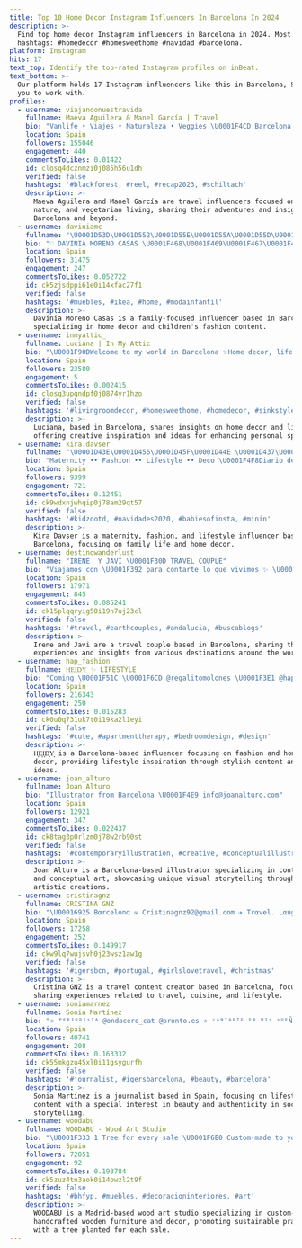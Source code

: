 ```yaml
---
title: Top 10 Home Decor Instagram Influencers In Barcelona In 2024
description: >-
  Find top home decor Instagram influencers in Barcelona in 2024. Most popular
  hashtags: #homedecor #homesweethome #navidad #barcelona.
platform: Instagram
hits: 17
text_top: Identify the top-rated Instagram profiles on inBeat.
text_bottom: >-
  Our platform holds 17 Instagram influencers like this in Barcelona, Spain for
  you to work with.
profiles:
  - username: viajandonuestravida
    fullname: Maeva Aguilera & Manel García | Travel
    bio: "Vanlife • Viajes • Naturaleza • Veggies \U0001F4CD Barcelona \U0001F51C \U0001F1F3\U0001F1FF \U0001F4DA Libros @furgorecetas & Camperízate"
    location: Spain
    followers: 155046
    engagement: 440
    commentsToLikes: 0.01422
    id: closq4dcznmzi0j085h56u1dh
    verified: false
    hashtags: '#blackforest, #reel, #recap2023, #schiltach'
    description: >-
      Maeva Aguilera and Manel García are travel influencers focused on vanlife,
      nature, and vegetarian living, sharing their adventures and insights from
      Barcelona and beyond.
  - username: daviniamc
    fullname: "\U0001D53D\U0001D552\U0001D55E\U0001D55A\U0001D55D\U0001D56A, \U0001D555\U0001D556\U0001D554\U0001D560 & \U0001D557\U0001D552\U0001D564\U0001D559\U0001D55A\U0001D560\U0001D55F"
    bio: "♡ DAVINIA MORENO CASAS \U0001F468‍\U0001F469‍\U0001F467‍\U0001F466 \U0001D544\U0001D552\U0001D55E\U0001D552 \U0001D555\U0001D556 \U0001D53B\U0001D552\U0001D55F\U0001D55A\U0001D556\U0001D55D\U0001D55D\U0001D552 \U0001D56A \U0001D539\U0001D55A\U0001D556\U0001D55D \U0001F48C daviniamorenocasas@gmail.com \U0001F4CD BARCELONA"
    location: Spain
    followers: 31475
    engagement: 247
    commentsToLikes: 0.052722
    id: ck5zjsdppi61e0i14xfac27f1
    verified: false
    hashtags: '#muebles, #ikea, #home, #modainfantil'
    description: >-
      Davinia Moreno Casas is a family-focused influencer based in Barcelona,
      specializing in home decor and children's fashion content.
  - username: inmyattic_
    fullname: Luciana | In My Attic
    bio: "\U0001F90DWelcome to my world in Barcelona ✨Home decor, lifestyle & things \U0001FAA9\U0001F441️\U0001F490\U0001FA84\U0001F36D⚡️ \U0001F48Csoyinmyattic@gmail.com"
    location: Spain
    followers: 23580
    engagement: 5
    commentsToLikes: 0.002415
    id: closq3upqndpf0j0874yr1hzo
    verified: false
    hashtags: '#livingroomdecor, #homesweethome, #homedecor, #sinkstyle'
    description: >-
      Luciana, based in Barcelona, shares insights on home decor and lifestyle,
      offering creative inspiration and ideas for enhancing personal spaces.
  - username: kira.davser
    fullname: "\U0001D43E\U0001D456\U0001D45F\U0001D44E \U0001D437\U0001D44E\U0001D463\U0001D460\U0001D452\U0001D45F -\U0001D440\U0001D44E\U0001D45A\U0001D44É \U0001D451\U0001D452 \U0001D450\U0001D462\U0001D44E\U0001D461\U0001D45F\U0001D45C"
    bio: "Maternity •• Fashion •• Lifestyle •• Deco \U0001F4F8Diario de una familia númerosa \U0001F4CDBarcelona . ✉️Colab. DM & Email Mis links⤵️"
    location: Spain
    followers: 9399
    engagement: 721
    commentsToLikes: 0.12451
    id: ck9wdxnjwhqip0j78am29qt57
    verified: false
    hashtags: '#kidzootd, #navidades2020, #babiesofinsta, #minin'
    description: >-
      Kira Davser is a maternity, fashion, and lifestyle influencer based in
      Barcelona, focusing on family life and home decor.
  - username: destinowanderlust
    fullname: "IRENE  Y JAVI \U0001F30D TRAVEL COUPLE"
    bio: "Viajamos con \U0001F392 para contarte lo que vivimos ✨ \U0001F4CDBarcelona ✉️destinowanderlust@gmail.com ULTIMO POST \U0001F447\U0001F3FB"
    location: Spain
    followers: 17971
    engagement: 845
    commentsToLikes: 0.085241
    id: ck15plqqryig50i19n7uj23cl
    verified: false
    hashtags: '#travel, #earthcouples, #andalucia, #buscablogs'
    description: >-
      Irene and Javi are a travel couple based in Barcelona, sharing their
      experiences and insights from various destinations around the world.
  - username: hap_fashion
    fullname: H͙E͙I͙D͙Y͙ ✨ LIFESTYLE
    bio: "Coming \U0001F51C \U0001F6CD @regalitomolones \U0001F3E1 @hapdesign_ INSPO • \U0001D60D\U0001D608\U0001D61A\U0001D60F\U0001D610\U0001D616\U0001D615 • DECO. Feliz, porque no estoy enojada ☺️\U0001F495 www.hapfashion.es \U0001F4CDBARCELONA"
    location: Spain
    followers: 216343
    engagement: 250
    commentsToLikes: 0.015283
    id: ck0u0q731uk7t0i19ka2l1eyi
    verified: false
    hashtags: '#cute, #apartmenttherapy, #bedroomdesign, #design'
    description: >-
      H͙E͙I͙D͙Y͙ is a Barcelona-based influencer focusing on fashion and home
      decor, providing lifestyle inspiration through stylish content and design
      ideas.
  - username: joan_alturo
    fullname: Joan Alturo
    bio: "Illustrator from Barcelona \U0001F4E9 info@joanalturo.com"
    location: Spain
    followers: 12921
    engagement: 347
    commentsToLikes: 0.022437
    id: ck8tag3p0rlzm0j78w2rb90st
    verified: false
    hashtags: '#contemporaryillustration, #creative, #conceptualillustration, #dise'
    description: >-
      Joan Alturo is a Barcelona-based illustrator specializing in contemporary
      and conceptual art, showcasing unique visual storytelling through his
      artistic creations.
  - username: cristinagnz
    fullname: CRISTINA GNZ
    bio: "\U00016925 Bαrcelonα ✉︎ Cristinagnz92@gmail.com ✈ Trαvel. Lαugh. Eαt. Repeαt!"
    location: Spain
    followers: 17258
    engagement: 252
    commentsToLikes: 0.149917
    id: ckw9lq7wujsvh0j23wsz1aw1g
    verified: false
    hashtags: '#igersbcn, #portugal, #girlslovetravel, #christmas'
    description: >-
      Cristina GNZ is a travel content creator based in Barcelona, focusing on
      sharing experiences related to travel, cuisine, and lifestyle.
  - username: soniamarnez
    fullname: Sonia Martínez
    bio: "⭐️ ᴾᴱᴿᴵᴼᴰᴵˢᵀᴬ @ondacero_cat @pronto.es ⭐️ ᶜᴬᴺᵀᴬᴺᵀᴱ ᴱᴺ ᴹᴵˢ ˢᵁᴱÑᴼˢ ⭐️ ᴬᶜᵀᴿᴵᶻ ᴱᴺ ᵀᴵᴷᵀᴼᴷ ⭐️ ᴰᴱ ᴹᴬᵞᴼᴿ ᵟᵁᴵᴱᴿᴼ ˢᴱᴿ ᶠᴱᴸᴵᶻ \U0001F48C ˢᴼᴺᴵᴬᴹᴬᴿᴺᴱᶻ@ᴳᴹᴬᴵᴸ.ᶜᴼᴹ \U0001F4CD ᴮᶜᴺ"
    location: Spain
    followers: 40741
    engagement: 208
    commentsToLikes: 0.163332
    id: ck55mkgzu45xl0i11gsygurfh
    verified: false
    hashtags: '#journalist, #igersbarcelona, #beauty, #barcelona'
    description: >-
      Sonia Martínez is a journalist based in Spain, focusing on lifestyle
      content with a special interest in beauty and authenticity in social media
      storytelling.
  - username: woodabu
    fullname: WOODABU - Wood Art Studio
    bio: "\U0001F333 1 Tree for every sale \U0001F6E0️ Custom-made to your specifications \U0001F64C Hand crafted with love \U0001F4CD Made in Madrid, Spain"
    location: Spain
    followers: 72051
    engagement: 92
    commentsToLikes: 0.193784
    id: ck5zuz4tn3aok0i14owzl2t9f
    verified: false
    hashtags: '#bhfyp, #muebles, #decoracioninteriores, #art'
    description: >-
      WOODABU is a Madrid-based wood art studio specializing in custom-made,
      handcrafted wooden furniture and decor, promoting sustainable practices
      with a tree planted for each sale.
---
```


